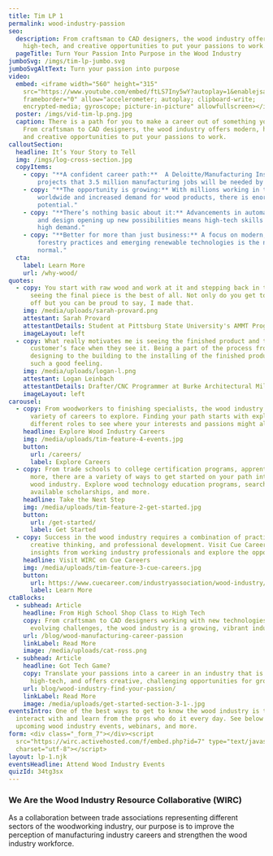 ```yaml
---
title: Tim LP 1
permalink: wood-industry-passion
seo:
  description: From craftsman to CAD designers, the wood industry offers modern,
    high-tech, and creative opportunities to put your passions to work.
  pageTitle: Turn Your Passion Into Purpose in the Wood Industry
jumboSvg: /imgs/tim-lp-jumbo.svg
jumboSvgAltText: Turn your passion into purpose
video:
  embed: <iframe width="560" height="315"
    src="https://www.youtube.com/embed/ftLS7Iny5wY?autoplay=1&enablejsapi=1"
    frameborder="0" allow="accelerometer; autoplay; clipboard-write;
    encrypted-media; gyroscope; picture-in-picture" allowfullscreen></iframe>
  poster: /imgs/vid-tim-lp.png.jpg
  caption: There is a path for you to make a career out of something you love.
    From craftsman to CAD designers, the wood industry offers modern, high-tech,
    and creative opportunities to put your passions to work.
calloutSection:
  headline: It’s Your Story to Tell
  img: /imgs/log-cross-section.jpg
  copyItems:
    - copy: "**A confident career path:**  A Deloitte/Manufacturing Institute study
        projects that 3.5 million manufacturing jobs will be needed by 2025."
    - copy: "**The opportunity is growing:** With millions working in the industry
        worldwide and increased demand for wood products, there is enormous
        potential."
    - copy: "**There’s nothing basic about it:** Advancements in automation, robotics,
        and design opening up new possibilities means high-tech skills are in
        high demand."
    - copy: "**Better for more than just business:** A focus on modern, sustainable
        forestry practices and emerging renewable technologies is the new
        normal."
  cta:
    label: Learn More
    url: /why-wood/
quotes:
  - copy: You start with raw wood and work at it and stepping back in the end and
      seeing the final piece is the best of all. Not only do you get to show it
      off but you can be proud to say, I made that.
    img: /media/uploads/sarah-provard.png
    attestant: Sarah Provard
    attestantDetails: Student at Pittsburg State University's AMMT Program
    imageLayout: left
  - copy: What really motivates me is seeing the finished product and the joy on a
      customer’s face when they see it. Being a part of the process from the
      designing to the building to the installing of the finished product is
      such a good feeling.
    img: /media/uploads/logan-l.png
    attestant: Logan Leinbach
    attestantDetails: Drafter/CNC Programmer at Burke Architectural Millwork
    imageLayout: left
carousel:
  - copy: From woodworkers to finishing specialists, the wood industry offers a wide
      variety of careers to explore. Finding your path starts with exploring
      different roles to see where your interests and passions might align.
    headline: Explore Wood Industry Careers
    img: /media/uploads/tim-feature-4-events.jpg
    button:
      url: /careers/
      label: Explore Careers
  - copy: From trade schools to college certification programs, apprenticeships and
      more, there are a variety of ways to get started on your path into the
      wood industry. Explore wood technology education programs, search
      available scholarships, and more.
    headline: Take the Next Step
    img: /media/uploads/tim-feature-2-get-started.jpg
    button:
      url: /get-started/
      label: Get Started
  - copy: Success in the wood industry requires a combination of practical skill,
      creative thinking, and professional development. Visit Cue Careers to get
      insights from working industry professionals and explore the opportunity.
    headline: Visit WIRC on Cue Careers
    img: /media/uploads/tim-feature-3-cue-careers.jpg
    button:
      url: https://www.cuecareer.com/industryassociation/wood-industry/
      label: Learn More
ctaBlocks:
  - subhead: Article
    headline: From High School Shop Class to High Tech
    copy: From craftsman to CAD designers working with new technologies to solve
      evolving challenges, the wood industry is a growing, vibrant industry.
    url: /blog/wood-manufacturing-career-passion
    linkLabel: Read More
    image: /media/uploads/cat-ross.png
  - subhead: Article
    headline: Got Tech Game?
    copy: Translate your passions into a career in an industry that is modern,
      high-tech, and offers creative, challenging opportunities for growth.
    url: blog/wood-industry-find-your-passion/
    linkLabel: Read More
    image: /media/uploads/get-started-section-3-1-.jpg
eventsIntro: One of the best ways to get to know the wood industry is to
  interact with and learn from the pros who do it every day. See below for
  upcoming wood industry events, webinars, and more.
form: <div class="_form_7"></div><script
  src="https://wirc.activehosted.com/f/embed.php?id=7" type="text/javascript"
  charset="utf-8"></script>
layout: lp-1.njk
eventsHeadline: Attend Wood Industry Events
quizId: 34tg3sx
---
```

### We Are the Wood Industry Resource Collaborative (WIRC)

As a collaboration between trade associations representing different sectors of
the woodworking industry, our purpose is to improve the perception of
manufacturing industry careers and strengthen the wood industry workforce.

